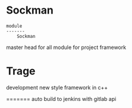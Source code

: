 Sockman
======

    module
    -------
        Sockman

master head for all module for project framework


Trage
=======

development new style framework in c++ 


=======
 auto build to jenkins with gitlab api


